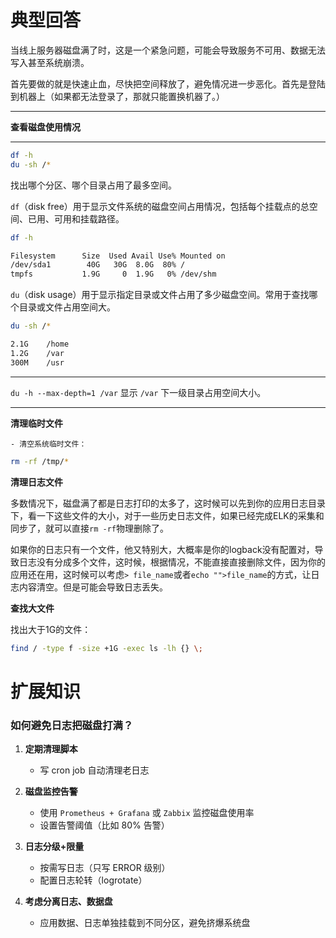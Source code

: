 # 典型回答


当线上服务器磁盘满了时，这是一个紧急问题，可能会导致服务不可用、数据无法写入甚至系统崩溃。



首先要做的就是快速止血，尽快把空间释放了，避免情况进一步恶化。首先是登陆到机器上（如果都无法登录了，那就只能置换机器了。）

****

**查看磁盘使用情况**

****

```bash
df -h
du -sh /*
```

找出哪个分区、哪个目录占用了最多空间。



`df`（disk free）用于显示文件系统的磁盘空间占用情况，包括每个挂载点的总空间、已用、可用和挂载路径。 

 

```bash
df -h

Filesystem      Size  Used Avail Use% Mounted on
/dev/sda1        40G   30G  8.0G  80% /
tmpfs           1.9G     0  1.9G   0% /dev/shm
```



`du`（disk usage）用于显示指定目录或文件占用了多少磁盘空间。常用于查找哪个目录或文件占用空间大。

 

```bash
du -sh /*

2.1G    /home
1.2G    /var
300M    /usr
```

****

`du -h --max-depth=1 /var`  显示 `/var` 下一级目录占用空间大小。  

****

**清理临时文件**

    - 清空系统临时文件：

```bash
rm -rf /tmp/*
```





**清理日志文件**

多数情况下，磁盘满了都是日志打印的太多了，这时候可以先到你的应用日志目录下，看一下这些文件的大小，对于一些历史日志文件，如果已经完成ELK的采集和同步了，就可以直接`rm -rf`物理删除了。



如果你的日志只有一个文件，他又特别大，大概率是你的logback没有配置对，导致日志没有分成多个文件，这时候，根据情况，不能直接直接删除文件，因为你的应用还在用，这时候可以考虑`> file_name`或者`echo "">file_name`的方式，让日志内容清空。但是可能会导致日志丢失。



**查找大文件**

  
找出大于1G的文件：

```bash
find / -type f -size +1G -exec ls -lh {} \;
```



# 扩展知识


### 如何避免日志把磁盘打满？


1. **定期清理脚本**
    - 写 cron job 自动清理老日志



2. **磁盘监控告警**
    - 使用 `Prometheus + Grafana` 或 `Zabbix` 监控磁盘使用率
    - 设置告警阈值（比如 80% 告警）



3. **日志分级+限量**
    - 按需写日志（只写 ERROR 级别）
    - 配置日志轮转（logrotate）



4. **考虑分离日志、数据盘**
    - 应用数据、日志单独挂载到不同分区，避免挤爆系统盘

